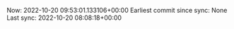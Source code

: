 Now: 2022-10-20 09:53:01.133106+00:00 Earliest commit since sync: None Last sync: 2022-10-20 08:08:18+00:00
